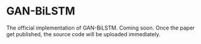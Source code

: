 # GAN-BiLSTM
The official implementation of GAN-BiLSTM. Coming soon. Once the paper get published, the source code will be uploaded immediately.
